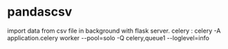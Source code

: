 # pandascsv
import data from csv file in background with flask server.
celery : celery -A application.celery worker --pool=solo -Q celery,queue1 --loglevel=info

